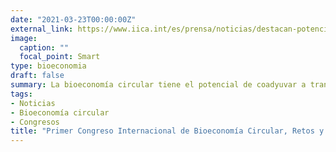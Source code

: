 ```yaml
---
date: "2021-03-23T00:00:00Z"
external_link: https://www.iica.int/es/prensa/noticias/destacan-potencial-de-la-bioeconomia-circular-para-transformar-y-hacer-mas
image:
  caption: ""
  focal_point: Smart
type: bioeconomia
draft: false
summary: La bioeconomía circular tiene el potencial de coadyuvar a transformar los sistemas alimentarios, garantizar la seguridad alimentaria y proteger y preservar los recursos naturales en un escenario global de cambio climático y post COVID-19
tags:
- Noticias
- Bioeconomía circular
- Congresos
title: "Primer Congreso Internacional de Bioeconomía Circular, Retos y Oportunidades 2021"
---
```

